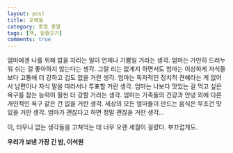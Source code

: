 ```yaml
---
layout: post
title: 오해들
category: 중얼 중얼
tags: [책, 밑줄긋기]
comments: true
---
```


엄마에겐 나를 위해 밥을 차리는 일이 언제나 기쁨일 거라는 생각. 엄마는 가만히 드러누워 쉬는 걸 좋아하지 않는다는 생각. 그럴 리는 없게지 하면서도 엄마는 이상하게 자식들보다 고통에 더 강하고 겁도 없을 거란 생각. 엄마는 독자적인 정치적 견해라는 게 없어서 남편이나 자식 말을 따라서나 투표할 거란 생각. 엄마는 나보다 맛있는 걸 먹고 싶은 욕구를 참는 능력이 훨씬 더 강할 거라는 생각. 엄마는 가족들의 건강과 안녕 외에 다른 개인적인 욕구 같은 건 없을 거란 생각. 세상의 모든 엄마들이 만드는 음식은 무조건 맛있을 거란 생각. 엄마가 괜찮다고 하면 정말 괜찮을 거란 생각...

이, 터무니 없는 생각들을 고쳐먹는 데 너무 오랜 세월이 걸렸다. 부끄럽게도.

**우리가 보낸 가장 긴 밤, 이석원**
